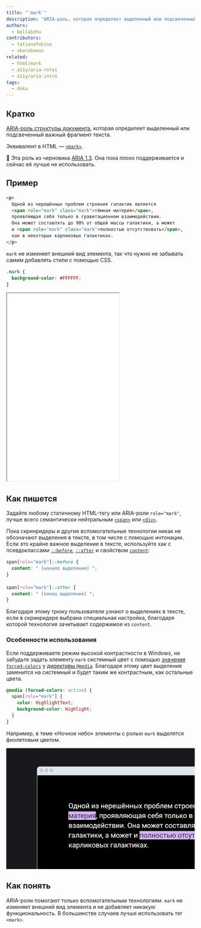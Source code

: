 ```yaml
---
title: "`mark`"
description: "ARIA-роль, которая определяет выделенный или подсвеченный важный фрагмент текста."
authors:
  - bellabzhu
contributors:
  - tatianafokina
  - skorobaeus
related:
  - html/mark
  - a11y/aria-roles
  - a11y/aria-intro
tags:
  - doka
---
```


## Кратко

[ARIA-роль структуры документа](/a11y/aria-roles/#ustarevshie-i-nestandartnye-roli), которая определяет выделенный или подсвеченный важный фрагмент текста.

Эквивалент в HTML — [`<mark>`](/html/mark/).

<aside>

👶 Эта роль из черновика [ARIA 1.3](https://w3c.github.io/aria/). Она пока плохо поддерживается и сейчас её лучше не использовать.

</aside>

## Пример

```html
<p>
  Одной из нерешённых проблем строения галактик является
  <span role="mark" class="mark">тёмная материя</span>,
  проявляющая себя только в гравитационном взаимодействии.
  Она может составлять до 90% от общей массы галактики, а может
  и <span role="mark" class="mark">полностью отсутствовать</span>,
  как в некоторых карликовых галактиках.
</p>
```

`mark` не изменяет внешний вид элемента, так что нужно не забывать самим добавлять стили с помощью CSS.

```css
.mark {
  background-color: #FFFFFF;
}
```

<iframe title="Элементы с ролью mark и кастомными стилями" src="demos/text-with-role-mark/" height="500px"></iframe>

## Как пишется

Задайте любому статичному HTML-тегу или ARIA-роли `role="mark"`, лучше всего семантически нейтральным [`<span>`](/html/span/) или [`<div>`](/html/div/).

Пока скринридеры и другие вспомогательные технологии никак не обозначают выделения в тексте, в том числе с помощью интонации. Если это крайне важное выделение в тексте, используйте хак с псевдоклассами [`::before`](/css/before/), [`::after`](/css/after/) и свойством [`content`](/css/content/):

```css
span[role="mark"]::before {
  content: " [начало выделения] ";
}

span[role="mark"]::after {
  content: " [конец выделения] ";
}
```

Благодаря этому трюку пользователи узнают о выделениях в тексте, если в скринридере выбрана специальная настройка, благодаря которой технология зачитывает содержимое из `content`.

### Особенности использования

Если поддерживаете режим высокой контрастности в Windows, не забудьте задать элементу `mark` системный цвет с помощью [значения `forced-colors`](/a11y/forced-colors/) у [директивы `@media`](/css/media/). Благодаря этому цвет выделения заменится на системный и будет таким же контрастным, как остальные цвета.

```css
@media (forced-colors: active) {
  span[role="mark"] {
    color: HighlightText;
    background-color: Highlight;
  }
}
```

Например, в теме «Ночное небо» элементы с ролью `mark` выделятся фиолетовым цветом.

![Текст с выделенными фрагментами в режиме высокой контрастности.](images/night-sky-example.png)

## Как понять

ARIA-роли помогают только вспомогательным технологиям. `mark` не изменяет внешний вид элемента и не добавляет никакую функциональность. В большинстве случаев лучше использовать тег `<mark>`.
